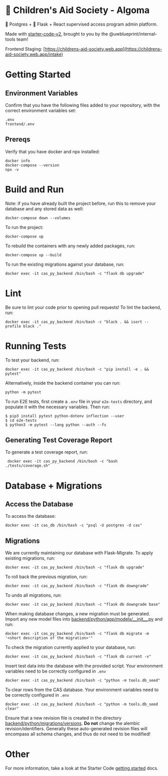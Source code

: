 # 🧸 Children's Aid Society - Algoma

🐘 Postgres + 🐍 Flask + React supervised access program admin platform.

Made with [starter-code-v2](https://github.com/uwblueprint/starter-code-v2), brought to you by the @uwblueprint/internal-tools team!

Frontend Staging: [https://childrens-aid-society.web.app](https://childrens-aid-society.web.app/intake)

# Getting Started

## Environment Variables

Confirm that you have the following files added to your repository, with the correct environment variables set:

```
.env
frontend/.env
```

## Prereqs

Verify that you have docker and npx installed:

```
docker info
docker-compose --version
npx -v
```

# Build and Run

Note: if you have already built the project before, run this to remove your database and any stored data as well:

```
docker-compose down --volumes
```

To run the project:

```
docker-compose up
```

To rebuild the containers with any newly added packages, run:

```
docker-compose up --build
```

To run the existing migrations against your database, run:

```
docker exec -it cas_py_backend /bin/bash -c "flask db upgrade"
```

# Lint

Be sure to lint your code prior to opening pull requests! To lint the backend, run:

```
docker exec -it cas_py_backend /bin/bash -c "black . && isort --profile black ."
```

# Running Tests

To test your backend, run:

```
docker exec -it cas_py_backend /bin/bash -c "pip install -e . && pytest"
```

Alternatively, inside the backend container you can run:

```
python -m pytest
```

To run E2E tests, first create a `.env` file in your `e2e-tests` directory, and populate it with the necessary variables. Then run:

```
$ pip3 install pytest python-dotenv inflection --user
$ cd e2e-tests
$ python3 -m pytest --lang python --auth --fs
```

## Generating Test Coverage Report

To generate a test coverage report, run:
```
 docker exec -it cas_py_backend /bin/bash -c "bash ./tests/coverage.sh"
```

# Database + Migrations

## Access the Database

To access the database:

```
docker exec -it cas_db /bin/bash -c "psql -U postgres -d cas"
```

## Migrations

We are currently maintaining our database with Flask-Migrate. To apply existing migrations, run:

```
docker exec -it cas_py_backend /bin/bash -c "flask db upgrade"
```

To roll back the previous migration, run:

```
docker exec -it cas_py_backend /bin/bash -c "flask db downgrade"
```

To undo all migrations, run:

```
docker exec -it cas_py_backend /bin/bash -c "flask db downgrade base"
```

When making database changes, a new migration must be generated. Import any new model files into [backend/python/app/models/\_\_init\_\_.py](backend/python/app/models/__init__.py) and run:

```
docker exec -it cas_py_backend /bin/bash -c "flask db migrate -m '<short description of the migration>'"
```

To check the migration currently applied to your database, run:

```
docker exec -it cas_py_backend /bin/bash -c "flask db current -v"
```

Insert test data into the database with the provided script. Your environment variables need to be correctly configured in `.env`

```
docker exec -it cas_py_backend /bin/bash -c "python -m tools.db_seed"
```

To clear rows from the CAS database. Your environment variables need to be correctly configured in `.env`

```
docker exec -it cas_py_backend /bin/bash -c "python -m tools.db_seed clear"
```

Ensure that a new revision file is created in the directory [backend/python/migrations/versions](backend/python/migrations/versions). **Do not** change the alembic revision/identifiers. Generally these auto-generated revision files will encompass all schema changes, and thus do not need to be modified!

# Other

For more information, take a look at the Starter Code [getting started](https://uwblueprint.github.io/starter-code-v2/docs/getting-started) docs.
